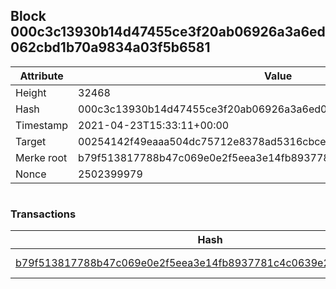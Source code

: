 ## Block 000c3c13930b14d47455ce3f20ab06926a3a6ed062cbd1b70a9834a03f5b6581

Attribute | Value
--- | ---
Height | 32468
Hash | 000c3c13930b14d47455ce3f20ab06926a3a6ed062cbd1b70a9834a03f5b6581
Timestamp | 2021-04-23T15:33:11+00:00
Target | 00254142f49eaaa504dc75712e8378ad5316cbcead634704b3734b6271167cc4
Merke root | b79f513817788b47c069e0e2f5eea3e14fb8937781c4c0639e24fdcd6f094aa3
Nonce | 2502399979

```

```

### Transactions

Hash | Amount
--- | ---
[b79f513817788b47c069e0e2f5eea3e14fb8937781c4c0639e24fdcd6f094aa3](b79f513817788b47c069e0e2f5eea3e14fb8937781c4c0639e24fdcd6f094aa3.md) | 10.00000000 SKEPTI 
